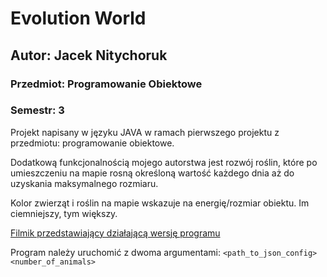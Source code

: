 # Evolution World
## Autor: Jacek Nitychoruk

### Przedmiot: Programowanie Obiektowe
### Semestr: 3

Projekt napisany w języku JAVA w ramach pierwszego projektu z przedmiotu: programowanie obiektowe.

Dodatkową funkcjonalnością mojego autorstwa jest rozwój roślin, które po umieszczeniu na mapie rosną określoną wartość każdego dnia aż do uzyskania maksymalnego rozmiaru.

Kolor zwierząt i roślin na mapie wskazuje na energię/rozmiar obiektu. Im ciemniejszy, tym większy.

[Filmik przedstawiający działającą wersję programu]('https://onedrive.live.com/embed?cid=8A1C0B8E7104B4F8&resid=8A1C0B8E7104B4F8%2136438&authkey=APfo7mA_rMCJWzA')

Program należy uruchomić z dwoma argumentami: `<path_to_json_config> <number_of_animals>`
